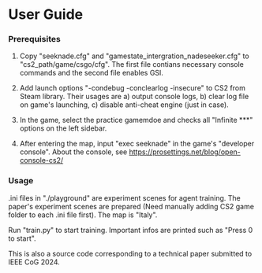 
# User Guide
### Prerequisites

1. Copy "seeknade.cfg" and "gamestate_intergration_nadeseeker.cfg" to "cs2_path/game/csgo/cfg". The first file contians necessary console commands and the second file enables GSI. 

2. Add launch options "-condebug -conclearlog -insecure" to CS2 from Steam library. Their usages are a) output console logs, b) clear log file on game's launching, c) disable anti-cheat engine (just in case). 

3. In the game, select the practice gamemdoe and checks all "Infinite ***" options on the left sidebar. 

4. After entering the map, input "exec seeknade" in the game's "developer console". About the console, see https://prosettings.net/blog/open-console-cs2/


### Usage

.ini files in "./playground" are experiment scenes for agent training. 
The paper's experiment scenes are prepared (Need manually adding CS2 game folder to each .ini file first). 
The map is "Italy". 

Run "train.py" to start training. Important infos are printed such as "Press 0 to start". 

This is also a source code corresponding to a technical paper submitted to IEEE CoG 2024. 